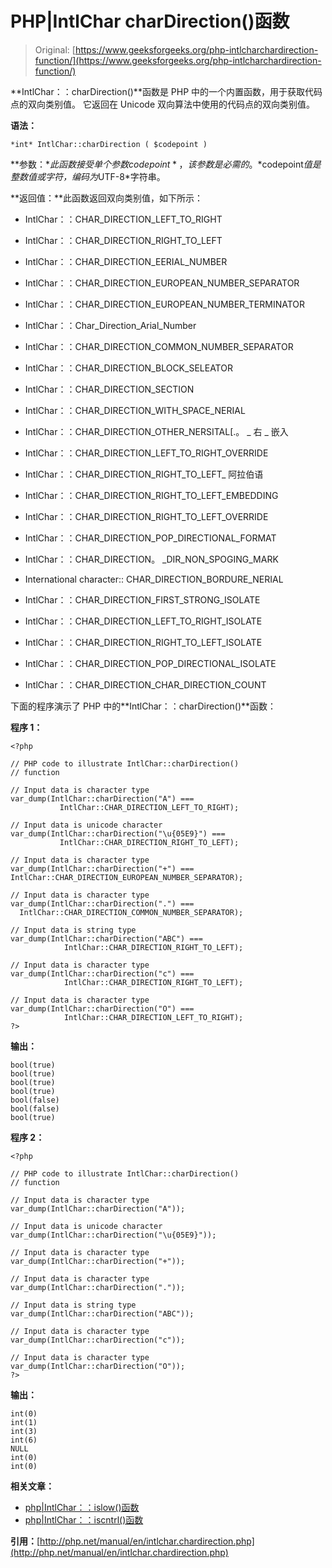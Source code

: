 # PHP|IntlChar charDirection()函数

> Original: [https://www.geeksforgeeks.org/php-intlcharchardirection-function/](https://www.geeksforgeeks.org/php-intlcharchardirection-function/)

**IntlChar：：charDirection()**函数是 PHP 中的一个内置函数，用于获取代码点的双向类别值。 它返回在 Unicode 双向算法中使用的代码点的双向类别值。

**语法：**

```
*int* IntlChar::charDirection ( $codepoint )
```

**参数：**此函数接受单个参数*$codepoint*，该参数是必需的。 *$codepoint*值是整数值或字符，编码为*UTF-8*字符串。

**返回值：**此函数返回双向类别值，如下所示：

*   IntlChar：：CHAR_DIRECTION_LEFT_TO_RIGHT
*   IntlChar：：CHAR_DIRECTION_RIGHT_TO_LEFT
*   IntlChar：：CHAR_DIRECTION_EERIAL_NUMBER
*   IntlChar：：CHAR_DIRECTION_EUROPEAN_NUMBER_SEPARATOR
*   IntlChar：：CHAR_DIRECTION_EUROPEAN_NUMBER_TERMINATOR

*   IntlChar：：Char_Direction_Arial_Number
*   IntlChar：：CHAR_DIRECTION_COMMON_NUMBER_SEPARATOR
*   IntlChar：：CHAR_DIRECTION_BLOCK_SELEATOR
*   IntlChar：：CHAR_DIRECTION_SECTION
*   IntlChar：：CHAR_DIRECTION_WITH_SPACE_NERIAL
*   IntlChar：：CHAR_DIRECTION_OTHER_NERSITAL[.。 _ 右 _ 嵌入
*   IntlChar：：CHAR_DIRECTION_LEFT_TO_RIGHT_OVERRIDE
*   IntlChar：：CHAR_DIRECTION_RIGHT_TO_LEFT_ 阿拉伯语
*   IntlChar：：CHAR_DIRECTION_RIGHT_TO_LEFT_EMBEDDING
*   IntlChar：：CHAR_DIRECTION_RIGHT_TO_LEFT_OVERRIDE
*   IntlChar：：CHAR_DIRECTION_POP_DIRECTIONAL_FORMAT
*   IntlChar：：CHAR_DIRECTION。 _DIR_NON_SPOGING_MARK
*   International character:: CHAR_DIRECTION_BORDURE_NERIAL
*   IntlChar：：CHAR_DIRECTION_FIRST_STRONG_ISOLATE
*   IntlChar：：CHAR_DIRECTION_LEFT_TO_RIGHT_ISOLATE
*   IntlChar：：CHAR_DIRECTION_RIGHT_TO_LEFT_ISOLATE
*   IntlChar：：CHAR_DIRECTION_POP_DIRECTIONAL_ISOLATE
*   IntlChar：：CHAR_DIRECTION_CHAR_DIRECTION_COUNT

下面的程序演示了 PHP 中的**IntlChar：：charDirection()**函数：

**程序 1：**

```
<?php

// PHP code to illustrate IntlChar::charDirection()
// function

// Input data is character type
var_dump(IntlChar::charDirection("A") === 
           IntlChar::CHAR_DIRECTION_LEFT_TO_RIGHT);

// Input data is unicode character
var_dump(IntlChar::charDirection("\u{05E9}") === 
           IntlChar::CHAR_DIRECTION_RIGHT_TO_LEFT);

// Input data is character type
var_dump(IntlChar::charDirection("+") === 
IntlChar::CHAR_DIRECTION_EUROPEAN_NUMBER_SEPARATOR);

// Input data is character type
var_dump(IntlChar::charDirection(".") === 
  IntlChar::CHAR_DIRECTION_COMMON_NUMBER_SEPARATOR);

// Input data is string type
var_dump(IntlChar::charDirection("ABC") === 
            IntlChar::CHAR_DIRECTION_RIGHT_TO_LEFT);

// Input data is character type
var_dump(IntlChar::charDirection("c") === 
            IntlChar::CHAR_DIRECTION_RIGHT_TO_LEFT);

// Input data is character type
var_dump(IntlChar::charDirection("O") === 
            IntlChar::CHAR_DIRECTION_LEFT_TO_RIGHT);
?>
```

**输出：**

```
bool(true)
bool(true)
bool(true)
bool(true)
bool(false)
bool(false)
bool(true)

```

**程序 2：**

```
<?php

// PHP code to illustrate IntlChar::charDirection()
// function

// Input data is character type
var_dump(IntlChar::charDirection("A"));

// Input data is unicode character
var_dump(IntlChar::charDirection("\u{05E9}"));

// Input data is character type
var_dump(IntlChar::charDirection("+"));

// Input data is character type
var_dump(IntlChar::charDirection("."));

// Input data is string type
var_dump(IntlChar::charDirection("ABC"));

// Input data is character type
var_dump(IntlChar::charDirection("c"));

// Input data is character type
var_dump(IntlChar::charDirection("O"));
?>
```

**输出：**

```
int(0)
int(1)
int(3)
int(6)
NULL
int(0)
int(0)

```

**相关文章：**

*   [php|IntlChar：：islow()函数](https://www.geeksforgeeks.org/php-intlcharislower-function/)
*   [php|IntlChar：：iscntrl()函数](https://www.geeksforgeeks.org/php-intlchariscntrl-function/)

**引用：**[http://php.net/manual/en/intlchar.chardirection.php](http://php.net/manual/en/intlchar.chardirection.php)